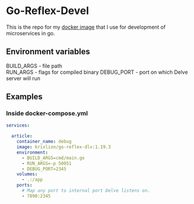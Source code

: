 # Go-Reflex-Devel

This is the repo for my [docker image](https://hub.docker.com/r/krixlion/go-reflex-dlv) that I use for development of microservices in go.

## Environment variables
BUILD_ARGS - file path \
RUN_ARGS - flags for compiled binary
DEBUG_PORT - port on which Delve server will run



## Examples

### Inside docker-compose.yml 
```docker-compose.yml
services:

  article:
    container_name: debug
    image: krixlion/go-reflex-dlv:1.19.3
    environment:
      - BUILD_ARGS=cmd/main.go
      - RUN_ARGS=-p 50051
      - DEBUG_PORT=2345
    volumes:
      - .:/app
    ports:
      # Map any port to internal port Delve listens on.
      - 7890:2345
```
